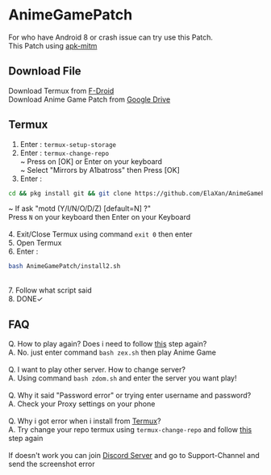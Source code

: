 # AnimeGamePatch
For who have Android 8 or crash issue can try use this Patch.<br />
This Patch using [apk-mitm](https://github.com/shroudedcode/apk-mitm)

## Download File
Download Termux from [F-Droid](https://f-droid.org/repo/com.termux_118.apk) <br />
Download Anime Game Patch from [Google Drive](https://drive.google.com/file/d/184KGay4O9dWI_yjuyhTbAWtLlStOvfDo/view?usp=drivesdk) <br />

## Termux
1. Enter : ```termux-setup-storage``` <br />
2. Enter : ```termux-change-repo``` <br />
~ Press on [OK] or Enter on your keyboard <br />
~ Select "Mirrors by A1batross" then Press [OK] <br />
3. Enter : 
```bash
cd && pkg install git && git clone https://github.com/ElaXan/AnimeGamePatch.git && cd AnimeGamePatch && bash install.sh
```
~ If ask "motd (Y/I/N/O/D/Z) [default=N] ?" <br />
Press ```N``` on your keyboard then Enter on your Keyboard <br />
<br />4. Exit/Close Termux using command ```exit 0``` then enter <br />
5. Open Termux<br />
6. Enter :
```bash
bash AnimeGamePatch/install2.sh
```
<br />7. Follow what script said
<br />8. DONE✓

## FAQ
Q. How to play again? Does i need to follow [this](https://github.com/ElaXan/AnimeGamePatch/edit/main/README.md#termux) step again?
<br />A. No. just enter command ```bash zex.sh``` then play Anime Game
<br />
<br />Q. I want to play other server. How to change server?
<br />A. Using command ```bash zdom.sh``` and enter the server you want play!
<br />
<br />Q. Why it said "Password error" or trying enter username and password?
<br />A. Check your Proxy settings on your phone
<br />
<br />Q. Why i got error when i install from [Termux](https://github.com/ElaXan/AnimeGamePatch/edit/main/README.md#termux)?
<br />A. Try change your repo termux using ```termux-change-repo``` and follow [this](https://github.com/ElaXan/AnimeGamePatch/edit/main/README.md#termux) step again<br />
<br />If doesn't work you can join [Discord Server](https://discord.gg/GenshinPS) and go to Support-Channel and send the screenshot error
